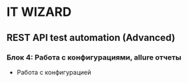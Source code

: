 # IT WIZARD
## REST API test automation (Advanced)

### Блок 4: Работа с конфигурациями, allure отчеты
- Работа с конфигурацией

